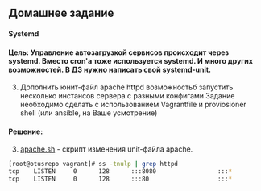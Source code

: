 ## Домашнее задание
#### Systemd
#### Цель: Управление автозагрузкой сервисов происходит через systemd. Вместо cron'а тоже используется systemd. И много других возможностей. В ДЗ нужно написать свой systemd-unit.

3. Дополнить юнит-файл apache httpd возможностьб запустить несколько инстансов сервера с разными конфигами
  Задание необходимо сделать с использованием Vagrantfile и proviosioner shell (или ansible, на Ваше усмотрение) 

#### Решение:

  3. [apache.sh](https://github.com/alexshangin/otus/blob/master/lesson08/3.apache/apache.sh) - скрипт изменения unit-файла apache.

```bash
[root@otusrepo vagrant]# ss -tnulp | grep httpd
tcp    LISTEN     0      128      :::8080                 :::*                   users:(("httpd",pid=5762,fd=4),("httpd",pid=5761,fd=4),("httpd",pid=5760,fd=4),("httpd",pid=5759,fd=4),("httpd",pid=5758,fd=4),("httpd",pid=5757,fd=4))
tcp    LISTEN     0      128      :::80                   :::*                   users:(("httpd",pid=5755,fd=4),("httpd",pid=5754,fd=4),("httpd",pid=5753,fd=4),("httpd",pid=5752,fd=4),("httpd",pid=5751,fd=4),("httpd",pid=5750,fd=4))
```
